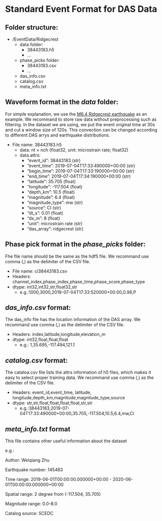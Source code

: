 # Standard Event Format for DAS Data



## Folder structure: 

- /EventData/Ridgecrest
	- data folder:
		- 38443183.h5
		- ...
	- phase_picks folder:
		- 38443183.csv
		- ...
	- das_info.csv
	- catalog.csv
	- meta_info.txt

## Waveform format in the *data* folder:

For simple explanation, we use the [M6.4 Ridgecrest earthquake](https://earthquake.usgs.gov/earthquakes/eventpage/ci38443183/executive) as an example. We recommand to store raw data without preprocessing such as filtering. In the dataset we are using, we put the event original time at 30s and cut a window size of 120s. This convection can be changed according to different DAS arrys and earthquake distributions.

- File name: 38443183.h5
	- data: nt $\times$ nch (float32, unit: microstrain rate; float32)
	- data.attrs: 
		- “event_id”: 38443183 (str)
		- “event_time”: 2019-07-04T17:33:490000+00:00 (str)
		- “begin_time”: 2019-07-04T17:33:190000+00:00 (str)
		- “end_time”: 2019-07-04T17:34:190000+00:00 (str)
		- “latitude”: 35.705 (float)
		- “longitude”: -117.504 (float)
		- “depth_km”: 10.5 (float)
		- “magnitude”: 6.4 (float)
		- “magnitude_type”: mw (str)
		- “source”: CI (str)
		- “dt_s”: 0.01 (float)
		- “dx_m”: 8 (float)
		- “unit”: microstrain rate (str)
		- “das_array”: ridgecrest (str)

## Phase pick format in the *phase_picks* folder:

Fhe file name should be the same as the hdf5 file. We recommand use comma (,) as the delimiter of the CSV file. 

- File name:  ci38443183.csv
- Headers: channel_index,phase_index,phase_time,phase_score,phase_type
- dtype: int32,int32,str,float32,str
	- e.g.:1000,3000,2019-07-04T17:33:520000+00:00,0.98,P

## *das_info.csv* format:

The das_info file has the location information of the DAS array. We recommand use comma (,) as the delimiter of the CSV file. 

- Headers: index,latitude,longitude,elevation_m
- dtype: int32,float,float,float
	- e.g.: 1,35.695,-117.494,121.1

## *catalog.csv* format:

The cataloa.csv file lists the attrs information of h5 files, which makes it easy to select proper training data. We recommand use comma (,) as the delimiter of the CSV file. 

- Headers: event_id,event_time, latitude, longitude,depth_km,magnitude,magnitude_type,source
- dtype: str,str,float,float,float,float,str,str
	- e.g.:38443183,2019-07-04T17:33:490000+00:00,35.705,-117.504,10.5,6.4,mw,CI

## *meta_info.txt* format

This file contains other useful information about the dataset

e.g.:

Author: Weiqiang Zhu

Earthquake number: 145483

Time range: 2019-06-01T00:00:00.000000+00:00 - 2020-06-01T00:00:00.000000+00:00

Spatial range: 2 degree from (-117.504, 35.705)

Magnitude range: 0.0-8.0

Catalog source: SCEDC

